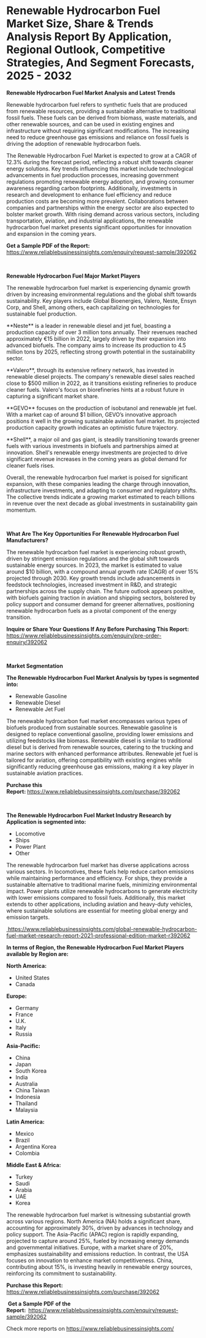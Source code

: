 <p><h1>Renewable Hydrocarbon Fuel Market Size, Share & Trends Analysis Report By Application, Regional Outlook, Competitive Strategies, And Segment Forecasts, 2025 - 2032</h1></p><p><strong>Renewable Hydrocarbon Fuel Market Analysis and Latest Trends</strong></p>
<p><p>Renewable hydrocarbon fuel refers to synthetic fuels that are produced from renewable resources, providing a sustainable alternative to traditional fossil fuels. These fuels can be derived from biomass, waste materials, and other renewable sources, and can be used in existing engines and infrastructure without requiring significant modifications. The increasing need to reduce greenhouse gas emissions and reliance on fossil fuels is driving the adoption of renewable hydrocarbon fuels.</p><p>The Renewable Hydrocarbon Fuel Market is expected to grow at a CAGR of 12.3% during the forecast period, reflecting a robust shift towards cleaner energy solutions. Key trends influencing this market include technological advancements in fuel production processes, increasing government regulations promoting renewable energy adoption, and growing consumer awareness regarding carbon footprints. Additionally, investments in research and development to enhance fuel efficiency and reduce production costs are becoming more prevalent. Collaborations between companies and partnerships within the energy sector are also expected to bolster market growth. With rising demand across various sectors, including transportation, aviation, and industrial applications, the renewable hydrocarbon fuel market presents significant opportunities for innovation and expansion in the coming years.</p></p>
<p><strong>Get a Sample PDF of the Report:&nbsp;</strong> <a href="https://www.reliablebusinessinsights.com/enquiry/request-sample/392062?utm_campaign=96&utm_medium=2&utm_source=Github&utm_content=ia&utm_term=16012025&utm_id=renewable-hydrocarbon-fuel">https://www.reliablebusinessinsights.com/enquiry/request-sample/392062</a></p>
<p>&nbsp;</p>
<p><strong>Renewable Hydrocarbon Fuel Major Market Players</strong></p>
<p><p>The renewable hydrocarbon fuel market is experiencing dynamic growth driven by increasing environmental regulations and the global shift towards sustainability. Key players include Global Bioenergies, Valero, Neste, Ensyn Corp, and Shell, among others, each capitalizing on technologies for sustainable fuel production.</p><p>**Neste** is a leader in renewable diesel and jet fuel, boasting a production capacity of over 3 million tons annually. Their revenues reached approximately €15 billion in 2022, largely driven by their expansion into advanced biofuels. The company aims to increase its production to 4.5 million tons by 2025, reflecting strong growth potential in the sustainability sector.</p><p>**Valero**, through its extensive refinery network, has invested in renewable diesel projects. The company's renewable diesel sales reached close to $500 million in 2022, as it transitions existing refineries to produce cleaner fuels. Valero's focus on biorefineries hints at a robust future in capturing a significant market share.</p><p>**GEVO** focuses on the production of isobutanol and renewable jet fuel. With a market cap of around $1 billion, GEVO’s innovative approach positions it well in the growing sustainable aviation fuel market. Its projected production capacity growth indicates an optimistic future trajectory.</p><p>**Shell**, a major oil and gas giant, is steadily transitioning towards greener fuels with various investments in biofuels and partnerships aimed at innovation. Shell's renewable energy investments are projected to drive significant revenue increases in the coming years as global demand for cleaner fuels rises.</p><p>Overall, the renewable hydrocarbon fuel market is poised for significant expansion, with these companies leading the charge through innovation, infrastructure investments, and adapting to consumer and regulatory shifts. The collective trends indicate a growing market estimated to reach billions in revenue over the next decade as global investments in sustainability gain momentum.</p></p>
<p>&nbsp;</p>
<p><strong>What Are The Key Opportunities For Renewable Hydrocarbon Fuel Manufacturers?</strong></p>
<p><p>The renewable hydrocarbon fuel market is experiencing robust growth, driven by stringent emission regulations and the global shift towards sustainable energy sources. In 2023, the market is estimated to value around $10 billion, with a compound annual growth rate (CAGR) of over 15% projected through 2030. Key growth trends include advancements in feedstock technologies, increased investment in R&D, and strategic partnerships across the supply chain. The future outlook appears positive, with biofuels gaining traction in aviation and shipping sectors, bolstered by policy support and consumer demand for greener alternatives, positioning renewable hydrocarbon fuels as a pivotal component of the energy transition.</p></p>
<p><strong>Inquire or Share Your Questions If Any Before Purchasing This Report:</strong> <a href="https://www.reliablebusinessinsights.com/enquiry/pre-order-enquiry/392062?utm_campaign=96&utm_medium=2&utm_source=Github&utm_content=ia&utm_term=16012025&utm_id=renewable-hydrocarbon-fuel">https://www.reliablebusinessinsights.com/enquiry/pre-order-enquiry/392062</a></p>
<p>&nbsp;</p>
<p><strong>Market Segmentation</strong></p>
<p><strong>The Renewable Hydrocarbon Fuel Market Analysis by types is segmented into:</strong></p>
<p><ul><li>Renewable Gasoline</li><li>Renewable Diesel</li><li>Renewable Jet Fuel</li></ul></p>
<p><p>The renewable hydrocarbon fuel market encompasses various types of biofuels produced from sustainable sources. Renewable gasoline is designed to replace conventional gasoline, providing lower emissions and utilizing feedstocks like biomass. Renewable diesel is similar to traditional diesel but is derived from renewable sources, catering to the trucking and marine sectors with enhanced performance attributes. Renewable jet fuel is tailored for aviation, offering compatibility with existing engines while significantly reducing greenhouse gas emissions, making it a key player in sustainable aviation practices.</p></p>
<p><strong>Purchase this Report:&nbsp;</strong><a href="https://www.reliablebusinessinsights.com/purchase/392062?utm_campaign=96&utm_medium=2&utm_source=Github&utm_content=ia&utm_term=16012025&utm_id=renewable-hydrocarbon-fuel">https://www.reliablebusinessinsights.com/purchase/392062</a></p>
<p>&nbsp;</p>
<p><strong>The Renewable Hydrocarbon Fuel Market Industry Research by Application is segmented into:</strong></p>
<p><ul><li>Locomotive</li><li>Ships</li><li>Power Plant</li><li>Other</li></ul></p>
<p><p>The renewable hydrocarbon fuel market has diverse applications across various sectors. In locomotives, these fuels help reduce carbon emissions while maintaining performance and efficiency. For ships, they provide a sustainable alternative to traditional marine fuels, minimizing environmental impact. Power plants utilize renewable hydrocarbons to generate electricity with lower emissions compared to fossil fuels. Additionally, this market extends to other applications, including aviation and heavy-duty vehicles, where sustainable solutions are essential for meeting global energy and emission targets.</p></p>
<p><a href="https://www.reliablebusinessinsights.com/global-renewable-hydrocarbon-fuel-market-research-report-2021-professional-edition-market-r392062?utm_campaign=96&utm_medium=2&utm_source=Github&utm_content=ia&utm_term=16012025&utm_id=renewable-hydrocarbon-fuel">&nbsp;https://www.reliablebusinessinsights.com/global-renewable-hydrocarbon-fuel-market-research-report-2021-professional-edition-market-r392062</a></p>
<p><strong>In terms of Region, the Renewable Hydrocarbon Fuel Market Players available by Region are:</strong></p>
<p>
    <p> <strong> North America: </strong>
        <ul>
            <li>United States</li>
            <li>Canada</li>
        </ul>
        </p> 
    <p> <strong> Europe: </strong>
        <ul>
            <li>Germany</li>
            <li>France</li>
            <li>U.K.</li>
            <li>Italy</li>
            <li>Russia</li>
        </ul>
        </p> 
    <p> <strong> Asia-Pacific: </strong>
        <ul>
            <li>China</li>
            <li>Japan</li>
            <li>South Korea</li>
            <li>India</li>
            <li>Australia</li>
            <li>China Taiwan</li>
            <li>Indonesia</li>
            <li>Thailand</li>
            <li>Malaysia</li>
        </ul>
        </p> 
    <p> <strong> Latin America: </strong>
        <ul>
            <li>Mexico</li>
            <li>Brazil</li>
            <li>Argentina Korea</li>
            <li>Colombia</li>
        </ul>
        </p> 
    <p> <strong> Middle East & Africa: </strong>
        <ul>
            <li>Turkey</li>
            <li>Saudi</li>
            <li>Arabia</li>
            <li>UAE</li>
            <li>Korea</li>
        </ul>
    </p>
    </p>
<p><p>The renewable hydrocarbon fuel market is witnessing substantial growth across various regions. North America (NA) holds a significant share, accounting for approximately 30%, driven by advances in technology and policy support. The Asia-Pacific (APAC) region is rapidly expanding, projected to capture around 25%, fueled by increasing energy demands and governmental initiatives. Europe, with a market share of 20%, emphasizes sustainability and emissions reduction. In contrast, the USA focuses on innovation to enhance market competitiveness. China, contributing about 15%, is investing heavily in renewable energy sources, reinforcing its commitment to sustainability.</p></p>
<p><strong>Purchase this Report: </strong><a href="https://www.reliablebusinessinsights.com/purchase/392062?utm_campaign=96&utm_medium=2&utm_source=Github&utm_content=ia&utm_term=16012025&utm_id=renewable-hydrocarbon-fuel">https://www.reliablebusinessinsights.com/purchase/392062</a></p>
<p>&nbsp;<strong>Get a Sample PDF of the Report:&nbsp;&nbsp;</strong><a href="https://www.reliablebusinessinsights.com/enquiry/request-sample/392062?utm_campaign=96&utm_medium=2&utm_source=Github&utm_content=ia&utm_term=16012025&utm_id=renewable-hydrocarbon-fuel">https://www.reliablebusinessinsights.com/enquiry/request-sample/392062</a></p>
<p><strong></strong></p>
<p>Check more reports on <a href="https://www.reliablebusinessinsights.com/?utm_campaign=96&utm_medium=2&utm_source=Github&utm_content=ia&utm_term=16012025&utm_id=renewable-hydrocarbon-fuel">https://www.reliablebusinessinsights.com/</a></p>